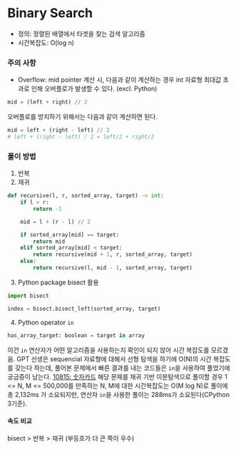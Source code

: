 # Binary Search
- 정의: 정렬된 배열에서 타겟을 찾는 검색 알고리즘
- 시간복잡도: O(log n)

### 주의 사항
- Overflow: mid pointer 계산 시, 다음과 같이 계산하는 경우 int 자료형 최대값 초과로 인해 오버플로가 발생할 수 있다. (excl. Python)
```python
mid = (left + right) // 2
```
오버플로를 방지하기 위해서는 다음과 같이 계산하면 된다.
```python
mid = left + (right - left) // 2
# left + (right - left) / 2 = left/2 + right/2
```

### 풀이 방법
1. 반복
2. 재귀
```python
def recursive(l, r, sorted_array, target) -> int:
    if l > r:
        return -1

    mid = l + (r - l) // 2

    if sorted_array[mid] == target:
        return mid
    elif sorted_array[mid] < target:
        return recursive(mid + 1, r, sorted_array, target)
    else:
        return recursive(l, mid - 1, sorted_array, target)
```
3. Python package bisect 활용
```python
import bisect

index = bisect.bisect_left(sorted_array, target)
```

4. Python operator `in`
```python
has_array_target: boolean = target in array
```
이건 `in` 연산자가 어떤 알고리즘을 사용하는지 확인이 되지 않아 시간 복잡도를 모르겠음.
GPT 선생은 sequencial 자료형에 대해서 선형 탐색을 하기에 O(N)의 시간 복잡도를 갖는다 하는데, 풀어본 문제에서 빠른 결과를 내는 코드들은 `in`을 사용하여 풀었기에 궁금증이 남는다.
[10815: 숫자카드](https://www.acmicpc.net/problem/10815) 해당 문제를 재귀 기반 이분탐색으로 풀이할 경우 1 <= N, M <= 500,000를 만족하는 N, M에 대한 시간복잡도는 O(M log N)로 풀이에 총 2,132ms 가 소요되지만, 연산자 `in`을 사용한 풀이는 288ms가 소요된다(CPython 3기준).


#### 속도 비교
bisect > 반복 > 재귀 (부등호가 더 큰 쪽이 우수)

